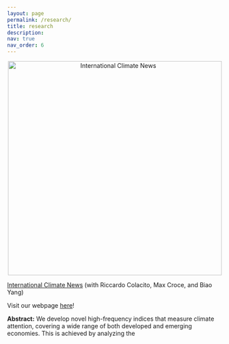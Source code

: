 ```yaml
---
layout: page
permalink: /research/
title: research
description: 
nav: true
nav_order: 6
---
```



<div style="text-align: center;">
    <img src="https://majoarteaga.github.io/assets/img/cai_fig.png" alt="International Climate News" style="width: 500px;">
</div>

<div class="text-column" style="max-width: 600px; margin: 0 auto;">
    <p><a href="https://papers.ssrn.com/sol3/papers.cfm?abstract_id=4713016">International Climate News</a> (with Riccardo Colacito, Max Croce, and Biao Yang)</p>
    <p>Visit our webpage <a href="https://sites.google.com/view/internationalclimatenews/home">here</a>!</p>
    <p><strong>Abstract:</strong> We develop novel high-frequency indices that measure climate attention, covering a wide range of both developed and emerging economies. This is achieved by analyzing the

